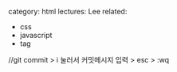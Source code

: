 category: html
lectures: Lee
related:

- css
- javascript
- tag

//git commit > i 눌러서 커밋메시지 입력 > esc > :wq
